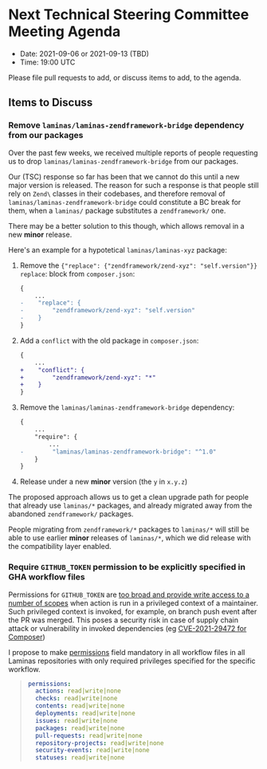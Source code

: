 # Next Technical Steering Committee Meeting Agenda

- Date: 2021-09-06 or 2021-09-13 (TBD)
- Time: 19:00 UTC

Please file pull requests to add, or discuss items to add, to the agenda.

## Items to Discuss

### Remove `laminas/laminas-zendframework-bridge` dependency from our packages

Over the past few weeks, we received multiple reports of people requesting us to drop `laminas/laminas-zendframework-bridge`
from our packages.

Our (TSC) response so far has been that we cannot do this until a new major version is released.
The reason for such a response is that people still rely on `Zend\` classes in their codebases, and therefore removal of `laminas/laminas-zendframework-bridge` could constitute a BC break for them, when a `laminas/` package substitutes a `zendframework/` one.

There may be a better solution to this though, which allows removal in a new **minor** release.

Here's an example for a hypotetical `laminas/laminas-xyz` package:

1. Remove the `{"replace": {"zendframework/zend-xyz": "self.version"}}` `replace`: block from `composer.json`:

   ```diff
   {
       ...
   -    "replace": {
   -        "zendframework/zend-xyz": "self.version"
   -    }
   }
   ```

2. Add a `conflict` with the old package in `composer.json`:

   ```diff
   {
       ...
   +    "conflict": {
   +        "zendframework/zend-xyz": "*"
   +    }
   }
   ```

3. Remove the `laminas/laminas-zendframework-bridge` dependency:

   ```diff
   {
       ...
       "require": {
           ...
   -        "laminas/laminas-zendframework-bridge": "^1.0"
       }
   }
   ```

4. Release under a new **minor** version (the `y` in `x.y.z`)

The proposed approach allows us to get a clean upgrade path for people that already use `laminas/*` packages, and already migrated away from the abandoned `zendframework/` packages.

People migrating from `zendframework/*` packages to `laminas/*` will still be able to use earlier **minor** releases of `laminas/*`, which we did release with the compatibility layer enabled.

### Require `GITHUB_TOKEN` permission to be explicitly specified in GHA workflow files

Permissions for `GITHUB_TOKEN` are [too broad and provide write access to a number of scopes](https://docs.github.com/en/actions/reference/authentication-in-a-workflow#permissions-for-the-github_token) when action is run in a privileged context of a maintainer. Such privileged context is invoked, for example, on branch push event after the PR was merged. This poses a security risk in case of supply chain attack or vulnerability in invoked dependencies (eg [CVE-2021-29472 for Composer](https://nvd.nist.gov/vuln/detail/CVE-2021-29472))

I propose to make [permissions](https://docs.github.com/en/actions/reference/workflow-syntax-for-github-actions#permissions) field mandatory in all workflow files in all Laminas repositories with only required privileges specified for the specific workflow.

> ```yaml
> permissions:
>   actions: read|write|none
>   checks: read|write|none
>   contents: read|write|none
>   deployments: read|write|none
>   issues: read|write|none
>   packages: read|write|none
>   pull-requests: read|write|none
>   repository-projects: read|write|none
>   security-events: read|write|none
>   statuses: read|write|none
> ```
